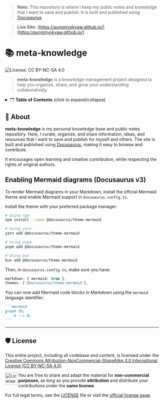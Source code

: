 > **Note:** This repository is where I keep my public notes and knowledge that I want to save and publish. It is built and published using [Docusaurus](https://docusaurus.io).

> **Live Site:** [https://aungmyokyaw.github.io/](https://aungmyokyaw.github.io/)

# 📚 meta-knowledge

![License: CC BY-NC-SA 4.0](https://img.shields.io/badge/License-CC%20BY--NC--SA%204.0-green?style=flat-square)

> **meta-knowledge** is a knowledge management project designed to help you organize, share, and grow your understanding collaboratively.

<details>
	<summary>🗂️ <strong>Table of Contents</strong> (click to expand/collapse)</summary>

</details>

## 📝 About

**meta-knowledge** is my personal knowledge base and public notes repository. Here, I curate, organize, and share information, ideas, and resources that I want to save and publish for myself and others. The site is built and published using [Docusaurus](https://docusaurus.io), making it easy to browse and contribute.

It encourages open learning and creative contribution, while respecting the rights of original authors.

## Enabling Mermaid diagrams (Docusaurus v3)

To render Mermaid diagrams in your Markdown, install the official Mermaid theme and enable Mermaid support in `docusaurus.config.ts`.

Install the theme with your preferred package manager:

```bash
# Using npm
npm install --save @docusaurus/theme-mermaid

# Using yarn
yarn add @docusaurus/theme-mermaid

# Using pnpm
pnpm add @docusaurus/theme-mermaid

# Using bun
bun add @docusaurus/theme-mermaid
```

Then, in `docusaurus.config.ts`, make sure you have:

```ts
markdown: { mermaid: true },
themes: ['@docusaurus/theme-mermaid'],
```

You can now add Mermaid code blocks in Markdown using the `mermaid` language identifier:

````markdown
```mermaid
graph TD;
	A --> B;
```
````

---

## 🛡️ License

This entire project, including all codebase and content, is licensed under the [Creative Commons Attribution-NonCommercial-ShareAlike 4.0 International License (CC BY-NC-SA 4.0)](https://creativecommons.org/licenses/by-nc-sa/4.0/legalcode.en).

<img align="left" width="40" src="https://img.shields.io/badge/License-CC%20BY--NC--SA%204.0-green?style=flat-square" alt="License: CC BY-NC-SA 4.0" />

You are free to share and adapt the material for **non-commercial purposes**, as long as you provide **attribution** and distribute your contributions under the **same license**.

For full legal terms, see the [LICENSE](./LICENSE) file or visit the [official license page](https://creativecommons.org/licenses/by-nc-sa/4.0/legalcode.en).
